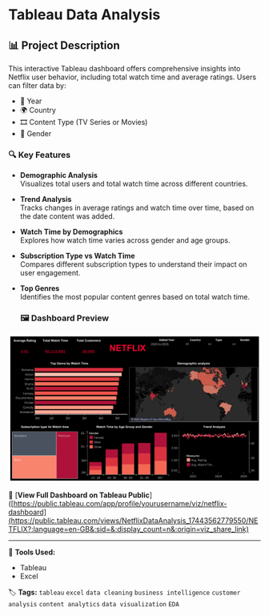# Tableau Data Analysis

## 📊 Project Description

This interactive Tableau dashboard offers comprehensive insights into Netflix user behavior, including total watch time and average ratings. Users can filter data by:

- 📅 Year  
- 🌍 Country  
- 🎞️ Content Type (TV Series or Movies)  
- 👤 Gender

### 🔍 Key Features

- **Demographic Analysis**  
  Visualizes total users and total watch time across different countries.

- **Trend Analysis**  
  Tracks changes in average ratings and watch time over time, based on the date content was added.

- **Watch Time by Demographics**  
  Explores how watch time varies across gender and age groups.

- **Subscription Type vs Watch Time**  
  Compares different subscription types to understand their impact on user engagement.

- **Top Genres**  
  Identifies the most popular content genres based on total watch time.

  ### 🖼️ Dashboard Preview
![Netflix Dashboard Preview](./NETFLIX.png)

🔗 [**View Full Dashboard on Tableau Public**]([https://public.tableau.com/app/profile/yourusername/viz/netflix-dashboard](https://public.tableau.com/views/NetflixDataAnalysis_17443562779550/NETFLIX?:language=en-GB&:sid=&:display_count=n&:origin=viz_share_link)

---

🎯 **Tools Used:**  
- Tableau  
- Excel

🏷️ **Tags:** `tableau` `excel` `data cleaning` `business intelligence` `customer analysis` `content analytics` `data visualization` `EDA`
